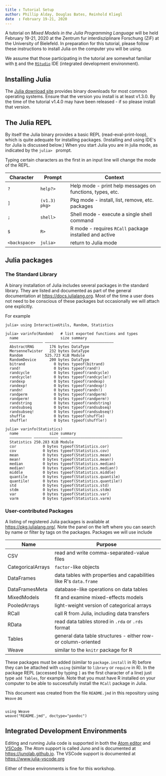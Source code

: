 ```yaml
---
title : Tutorial Setup
author: Phillip Alday, Douglas Bates, Reinhold Kliegl
date  : February 19-21, 2020
---
```


A tutorial on *Mixed Models in the Julia Programming Language* will be held February 19-21, 2020 at the Zentrum fur interdisziplinare Forschung (ZiF) at the University of Bielefeld. In preparation for this tutorial, please follow these instructions to install Julia on the computer you will be using.

We assume that those participating in the tutorial are somewhat familiar with [`R`](https://R-project.org) and the [`RStudio`](https://rstudio.com/products/rstudio) IDE (integrated development environment).

## Installing Julia

The [Julia download site](https://julialang.org/downloads/) provides binary downloads for most common operating systems. Ensure that the version you install is at least v1.3.0. By the time of the tutorial v1.4.0 may have been released - if so please install that version.

## The Julia REPL

By itself the Julia binary provides a basic REPL (read-eval-print-loop), which is quite adequate for installing packages. (Installing and using IDE's for Julia is discussed below.) When you start Julia you are in julia mode, as indicated by the `julia> ` prompt.

Typing certain characters as the first in an input line will change the mode of the REPL.

| Character | Prompt | Context |
| --------- | ------ | --------------- |
| `?` | `help?> ` | Help mode - print help messages on functions, types, etc. |
| `]` | `(v1.3) pkg> ` | Pkg mode - install, list, remove, etc. packages |
| `;` | `shell> ` | Shell mode - execute a single shell command |
| `$` | `R> ` | R mode - requires `RCall` package installed and active |
| `<backspace>` | `julia> ` | return to Julia mode |

## Julia packages

### The Standard Library

A binary installation of Julia includes several packages in the standard library. They are listed and documented as part of the general documentation at https://docs.julialang.org. Most of the time a user does not need to be conscious of these packages but occasionally we will attach one explicitly.

For example
~~~~{.julia}
julia> using InteractiveUtils, Random, Statistics

julia> varinfo(Random)   # list exported functions and types
  name                   size summary            
  ––––––––––––––– ––––––––––– –––––––––––––––––––
  AbstractRNG       176 bytes DataType           
  MersenneTwister   232 bytes DataType           
  Random          525.723 KiB Module             
  RandomDevice      200 bytes DataType           
  bitrand             0 bytes typeof(bitrand)    
  rand!               0 bytes typeof(rand!)      
  randcycle           0 bytes typeof(randcycle)  
  randcycle!          0 bytes typeof(randcycle!) 
  randexp             0 bytes typeof(randexp)    
  randexp!            0 bytes typeof(randexp!)   
  randn!              0 bytes typeof(randn!)     
  randperm            0 bytes typeof(randperm)   
  randperm!           0 bytes typeof(randperm!)  
  randstring          0 bytes typeof(randstring) 
  randsubseq          0 bytes typeof(randsubseq) 
  randsubseq!         0 bytes typeof(randsubseq!)
  shuffle             0 bytes typeof(shuffle)    
  shuffle!            0 bytes typeof(shuffle!)   

julia> varinfo(Statistics)
  name              size summary                     
  –––––––––– ––––––––––– ––––––––––––––––––––––––––––
  Statistics 250.283 KiB Module                      
  cor            0 bytes typeof(Statistics.cor)      
  cov            0 bytes typeof(Statistics.cov)      
  mean           0 bytes typeof(Statistics.mean)     
  mean!          0 bytes typeof(Statistics.mean!)    
  median         0 bytes typeof(Statistics.median)   
  median!        0 bytes typeof(Statistics.median!)  
  middle         0 bytes typeof(Statistics.middle)   
  quantile       0 bytes typeof(Statistics.quantile) 
  quantile!      0 bytes typeof(Statistics.quantile!)
  std            0 bytes typeof(Statistics.std)      
  stdm           0 bytes typeof(Statistics.stdm)     
  var            0 bytes typeof(Statistics.var)      
  varm           0 bytes typeof(Statistics.varm)     

~~~~~~~~~~~~~





### User-contributed Packages

A listing of registered Julia packages is available at https://pkg.julialang.org/.  Note the panel on the left where you can search by name or filter by tags on the packages.  Packages we will use include

| Name | Purpose |
| ---- | ----------- |
| CSV | read and write comma-separated-value files |
| CategoricalArrays | `factor`-like objects |
| DataFrames | data tables with properties and capabilities like R's `data.frame` |
| DataFramesMeta | database-like operations on data tables |
| MixedModels | fit and examine mixed-effects models |
| PooledArrays | light-weight version of categorical arrays |
| RCall | call R from Julia, including data transfers |
| RData | read data tables stored in `.rda` or `.rds` format |
| Tables | general data table structures - either row- or column-oriented |
| Weave | similar to the `knitr` package for R |

These packages must be added (similar to `package.install` in R) before they can be attached with `using` (similar to `library` or `require` in R).  In the package REPL (accessed by typing `]` as the first character of a line) just type `add Tables`, for example.  Note that you must have R installed on your computer to be able to successfully install the `RCall` package in Julia.

This document was created from the file `README.jmd` in this repository using `Weave` as
~~~~{.julia}

using Weave
weave("README.jmd", doctype="pandoc")
~~~~~~~~~~~~~




## Integrated Development Environments

Editing and running Julia code is supported in both the [Atom editor](https://atom.io) and [VSCode](https://code.visualstudio.com).  The Atom support is called Juno and is documented at https://junolab.github.io.  The VSCode support is documented at https://www.julia-vscode.org

Either of these environments is fine for this workshop.
